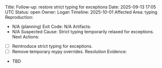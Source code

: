 Title: Follow-up: restore strict typing for exceptions
Date: 2025-09-13 17:05 UTC
Status: open
Owner: Logan
Timeline: 2025-10-01
Affected Area: typing
Reproduction:
  - N/A (planning)
Exit Code: N/A
Artifacts:
  - N/A
Suspected Cause: Strict typing temporarily relaxed for exceptions.
Next Actions:
  - [ ] Reintroduce strict typing for exceptions.
  - [ ] Remove temporary mypy overrides.
Resolution Evidence:
  - TBD
